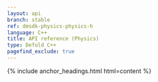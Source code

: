 ```yaml
---
layout: api
branch: stable
ref: dmsdk-physics-physics-h
language: C++
title: API reference (Physics)
type: Defold C++
pagefind_exclude: true
---
```

{% include anchor_headings.html html=content %}